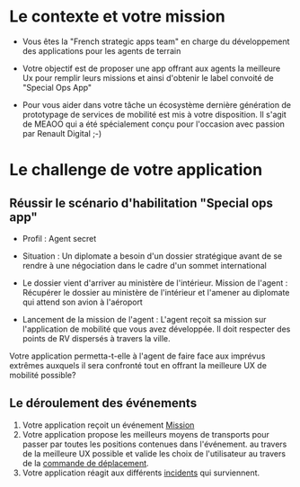 # Le contexte et votre mission

- Vous êtes la "French strategic apps team" en charge du développement des applications pour les agents de terrain

- Votre objectif est de proposer une app offrant aux agents la meilleure Ux pour remplir leurs missions et ainsi d'obtenir le label convoité de "Special Ops App" 

- Pour vous aider dans votre tâche un écosystème dernière génération de prototypage de services de mobilité est mis à votre disposition. Il s'agit de MEAOO qui a été spécialement conçu pour l'occasion avec passion par Renault Digital ;-)

# Le challenge de votre application

## Réussir le scénario d'habilitation "Special ops app"

- Profil : Agent secret

- Situation : Un diplomate a besoin d'un dossier stratégique avant de se rendre à une négociation dans le cadre d'un sommet international

- Le dossier vient d'arriver au ministère de l'intérieur.
Mission de l'agent : Récupérer le dossier au ministère de l'intérieur et l'amener au diplomate qui attend son avion à l'aéroport

- Lancement de la mission de l'agent : L'agent reçoit sa mission sur l'application de mobilité que vous avez développée. Il doit respecter des points de RV dispersés à travers la ville.

Votre application permetta-t-elle à l'agent de faire face aux imprévus extrêmes auxquels il sera confronté tout en offrant la meilleure UX de mobilité possible?

## Le déroulement des événements

1. Votre application reçoit un événement [Mission](events.md#missionstart)
1. Votre application propose les meilleurs moyens de transports pour passer par toutes les positions contenues dans l'événement. au travers de la meilleure UX possible et valide les choix de l'utilisateur au travers de la [commande de déplacement](command.md#move).
1. Votre application réagit aux différents [incidents](events.md#incident) qui surviennent.
